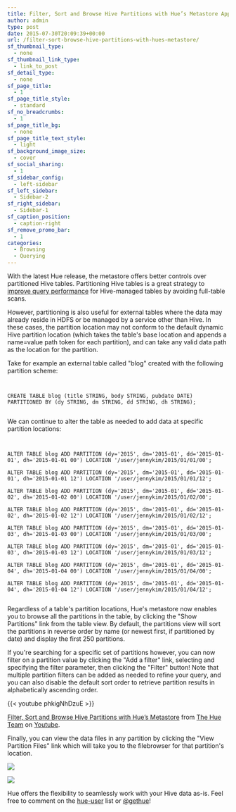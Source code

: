 ```yaml
---
title: Filter, Sort and Browse Hive Partitions with Hue’s Metastore App
author: admin
type: post
date: 2015-07-30T20:09:39+00:00
url: /filter-sort-browse-hive-partitions-with-hues-metastore/
sf_thumbnail_type:
  - none
sf_thumbnail_link_type:
  - link_to_post
sf_detail_type:
  - none
sf_page_title:
  - 1
sf_page_title_style:
  - standard
sf_no_breadcrumbs:
  - 1
sf_page_title_bg:
  - none
sf_page_title_text_style:
  - light
sf_background_image_size:
  - cover
sf_social_sharing:
  - 1
sf_sidebar_config:
  - left-sidebar
sf_left_sidebar:
  - Sidebar-2
sf_right_sidebar:
  - Sidebar-1
sf_caption_position:
  - caption-right
sf_remove_promo_bar:
  - 1
categories:
  - Browsing
  - Querying
---
```


With the latest Hue release, the metastore offers better controls over partitioned Hive tables. Partitioning Hive tables is a great strategy to [improve query performance][1] for Hive-managed tables by avoiding full-table scans.

However, partitioning is also useful for external tables where the data may already reside in HDFS or be managed by a service other than Hive. In these cases, the partition location may not conform to the default dynamic Hive partition location (which takes the table's base location and appends a name=value path token for each partition), and can take any valid data path as the location for the partition.

Take for example an external table called "blog" created with the following partition scheme:

<pre><code class="sql">

CREATE TABLE blog (title STRING, body STRING, pubdate DATE) PARTITIONED BY (dy STRING, dm STRING, dd STRING, dh STRING);

</code></pre>

We can continue to alter the table as needed to add data at specific partition locations:

<pre><code class="sql">

ALTER TABLE blog ADD PARTITION (dy='2015', dm='2015-01', dd='2015-01-01', dh='2015-01-01 00') LOCATION '/user/jennykim/2015/01/01/00';

ALTER TABLE blog ADD PARTITION (dy='2015', dm='2015-01', dd='2015-01-01', dh='2015-01-01 12') LOCATION '/user/jennykim/2015/01/01/12';

ALTER TABLE blog ADD PARTITION (dy='2015', dm='2015-01', dd='2015-01-02', dh='2015-01-02 00') LOCATION '/user/jennykim/2015/01/02/00';

ALTER TABLE blog ADD PARTITION (dy='2015', dm='2015-01', dd='2015-01-02', dh='2015-01-02 12') LOCATION '/user/jennykim/2015/01/02/12';

ALTER TABLE blog ADD PARTITION (dy='2015', dm='2015-01', dd='2015-01-03', dh='2015-01-03 00') LOCATION '/user/jennykim/2015/01/03/00';

ALTER TABLE blog ADD PARTITION (dy='2015', dm='2015-01', dd='2015-01-03', dh='2015-01-03 12') LOCATION '/user/jennykim/2015/01/03/12';

ALTER TABLE blog ADD PARTITION (dy='2015', dm='2015-01', dd='2015-01-04', dh='2015-01-04 00') LOCATION '/user/jennykim/2015/01/04/00';

ALTER TABLE blog ADD PARTITION (dy='2015', dm='2015-01', dd='2015-01-04', dh='2015-01-04 12') LOCATION '/user/jennykim/2015/01/04/12';

</code></pre>

Regardless of a table's partition locations, Hue's metastore now enables you to browse all the partitions in the table, by clicking the "Show Partitions" link from the table view. By default, the partitions view will sort the partitions in reverse order by name (or newest first, if partitioned by date) and display the first 250 partitions.

If you're searching for a specific set of partitions however, you can now filter on a partition value by clicking the "Add a filter" link, selecting and specifying the filter parameter, then clicking the "Filter" button! Note that multiple partition filters can be added as needed to refine your query, and you can also disable the default sort order to retrieve partition results in alphabetically ascending order.

{{< youtube phkigNhDzuE >}}

[Filter, Sort and Browse Hive Partitions with Hue’s Metastore][2] from [The Hue Team][3] on [Youtube][4].

Finally, you can view the data files in any partition by clicking the "View Partition Files" link which will take you to the filebrowser for that partition's location.

[<img src="https://cdn.gethue.com/uploads/2015/07/Screenshot-2015-07-29-15.44.21-1024x224.png" />][5]

[<img src="https://cdn.gethue.com/uploads/2015/07/Screenshot-2015-07-29-15.43.48-1024x564.png" />][6]

Hue offers the flexibility to seamlessly work with your Hive data as-is. Feel free to comment on the [hue-user][7] list or [@gethue][8]!

[1]: http://blog.cloudera.com/blog/2014/08/improving-query-performance-using-partitioning-in-apache-hive/
[2]: https://youtube.com//watch?v=phkigNhDzuE
[3]: https://www.youtube.com/channel/UCTuTkR-hLNN59uqT9bqIa_Q
[4]: https://youtube.com
[5]: https://cdn.gethue.com/uploads/2015/07/Screenshot-2015-07-29-15.44.21.png
[6]: https://cdn.gethue.com/uploads/2015/07/Screenshot-2015-07-29-15.43.48.png
[7]: http://groups.google.com/a/cloudera.org/group/hue-user
[8]: https://twitter.com/gethue
